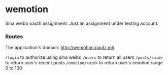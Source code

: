 # wemotion

Sina weibo oauth assignment. Just an assignment under testing account.

### Routes

The application's domain: http://wemotion.paulz.ml/.

`/login` to authorize using sina weibo
`/users` to return all users
`/posts/<uid>` to return user's recent posts
`/emotion/<uid>` to return user's emotion range 0 to 100
